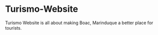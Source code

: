# Turismo-Website
Turismo Website is all about making Boac, Marinduque a better place for tourists.
